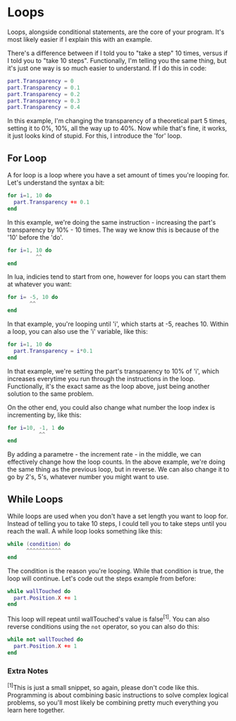 # Loops
Loops, alongside conditional statements, are the core of your program. It's most likely easier if I explain this with an example.

There's a difference between if I told you to "take a step" 10 times, versus if I told you to "take 10 steps". Functionally, I'm telling you the same thing, but it's just one way is so much easier to understand. If I do this in code:
```lua
part.Transparency = 0
part.Transparency = 0.1
part.Transparency = 0.2
part.Transparency = 0.3
part.Transparency = 0.4
```
In this example, I'm changing the transparency of a theoretical part 5 times, setting it to 0%, 10%, all the way up to 40%. Now while that's fine, it works, it just looks kind of stupid. For this, I introduce the 'for' loop.

## For Loop
A for loop is a loop where you have a set amount of times you're looping for. Let's understand the syntax a bit:
```lua
for i=1, 10 do
  part.Transparency += 0.1
end
```
In this example, we're doing the same instruction - increasing the part's transparency by 10% - 10 times. The way we know this is because of the '10' before the 'do'.
```lua
for i=1, 10 do
         ^^
end
```
In lua, indicies tend to start from one, however for loops you can start them at whatever you want:
```lua
for i= -5, 10 do
       ^^
end
```
In that example, you're looping until 'i', which starts at -5, reaches 10. Within a loop, you can also use the 'i' variable, like this:
```lua
for i=1, 10 do
  part.Transparency = i*0.1
end
```
In that example, we're setting the part's transparency to 10% of 'i', which increases everytime you run through the instructions in the loop. Functionally, it's the exact same as the loop above, just being another solution to the same problem.

On the other end, you could also change what number the loop index is incrementing by, like this:
```lua
for i=10, -1, 1 do
          ^^
end
```
By adding a parametre - the increment rate - in the middle, we can effectively change how the loop counts. In the above example, we're doing the same thing as the previous loop, but in reverse. We can also change it to go by 2's, 5's, whatever number you might want to use.

## While Loops
While loops are used when you don't have a set length you want to loop for. Instead of telling you to take 10 steps, I could tell you to take steps until you reach the wall. A while loop looks something like this:
```lua
while (condition) do
      ^^^^^^^^^^^
end
```
The condition is the reason you're looping. While that condition is true, the loop will continue. Let's code out the steps example from before:
```lua
while wallTouched do
  part.Position.X += 1
end
```
This loop will repeat until wallTouched's value is false<sup>[1]</sup>. You can also reverse conditions using the ``not`` operator, so you can also do this:
```lua
while not wallTouched do
  part.Position.X += 1
end
```
### Extra Notes
<sup>[1]</sup>This is just a small snippet, so again, please don't code like this. Programming is about combining basic instructions to solve complex logical problems, so you'll most likely be combining pretty much everything you learn here together.
